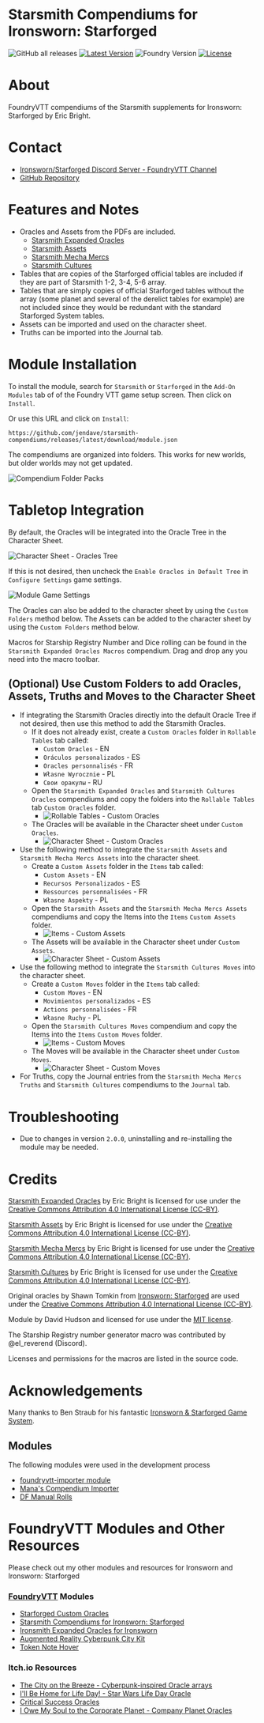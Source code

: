 # Starsmith Compendiums for Ironsworn: Starforged

![GitHub all releases](https://img.shields.io/github/downloads/jendave/starsmith-compendiums/total)
[![Latest Version](https://img.shields.io/github/v/release/jendave/starsmith-compendiums?display_name=tag&sort=semver&label=Latest%20Version)](https://github.com/jendave/starsmith-compendiums/releases/latest)
![Foundry Version](https://img.shields.io/endpoint?url=https://foundryshields.com/version?url=https%3A%2F%2Fraw.githubusercontent.com%2Fjendave%2Fstarsmith-compendiums%2Fmain%2Fmodule.json)
[![License](https://img.shields.io/github/license/jendave/starsmith-compendiums)](LICENSE)

# About
FoundryVTT compendiums of the Starsmith supplements for Ironsworn: Starforged by Eric Bright.

# Contact
* [Ironsworn/Starforged Discord Server - FoundryVTT Channel](https://discord.com/channels/437120373436186625/867434336201605160)
* [GitHub Repository](https://github.com/jendave/starsmith-compendiums)

# Features and Notes
* Oracles and Assets from the PDFs are included.
  * [Starsmith Expanded Oracles](https://www.drivethrurpg.com/product/417619/Starsmith-Expanded-Oracles)
  * [Starsmith Assets](https://preview.drivethrurpg.com/en/product/429227/starsmith-assets)
  * [Starsmith Mecha Mercs](https://preview.drivethrurpg.com/en/product/421157/starsmith-mecha-mercs)
  * [Starsmith Cultures](https://preview.drivethrurpg.com/en/product/436860/starsmith-cultures)
* Tables that are copies of the Starforged official tables are included if they are part of Starsmith 1-2, 3-4, 5-6 array.
* Tables that are simply copies of official Starforged tables without the array (some planet and several of the derelict tables for example) are not included since they would be redundant with the standard Starforged System tables.
* Assets can be imported and used on the character sheet.
* Truths can be imported into the Journal tab.

# Module Installation
To install the module, search for `Starsmith` or `Starforged` in the `Add-On Modules` tab of of the Foundry VTT game setup screen. Then click on `Install`.

Or use this URL and click on `Install`:

```
https://github.com/jendave/starsmith-compendiums/releases/latest/download/module.json
```
The compendiums are organized into folders. This works for new worlds, but older worlds may not get updated.

![Compendium Folder Packs](https://github.com/jendave/starsmith-compendiums/blob/main/docs/compendium-folder-packs.jpg?raw=true)


# Tabletop Integration
By default, the Oracles will be integrated into the Oracle Tree in the Character Sheet.

![Character Sheet - Oracles Tree](https://github.com/jendave/starsmith-compendiums/blob/main/docs/oracle-tree-character-sheet.jpg?raw=true)

If this is not desired, then uncheck the `Enable Oracles in Default Tree` in `Configure Settings` game settings.

![Module Game Settings](https://github.com/jendave/starsmith-compendiums/blob/main/docs/module-game-settings.jpg?raw=true)

The Oracles can also be added to the character sheet by using the `Custom Folders` method below.
The Assets can be added to the character sheet by using the `Custom Folders` method below.

Macros for Starship Registry Number and Dice rolling can be found in the `Starsmith Expanded Oracles Macros` compendium. Drag and drop any you need into the macro toolbar.

## (Optional) Use Custom Folders to add Oracles, Assets, Truths and Moves to the Character Sheet  
* If integrating the Starsmith Oracles directly into the default Oracle Tree if not desired, then use this method to add the Starsmith Oracles.
  * If it does not already exist, create a `Custom Oracles` folder in `Rollable Tables` tab called:
    * `Custom Oracles` - EN
    * `Oráculos personalizados` - ES
    * `Oracles personnalisés` - FR
    * `Własne Wyrocznie` - PL
    * `Свои оракулы` - RU
  * Open the `Starsmith Expanded Oracles` and `Starsmith Cultures Oracles` compendiums and copy the folders into the `Rollable Tables` tab `Custom Oracles` folder.
    * ![Rollable Tables - Custom Oracles](https://github.com/jendave/starsmith-compendiums/blob/main/docs/custom-oracles-rollable-tables.jpg?raw=true)
  * The Oracles will be available in the Character sheet under `Custom Oracles`.
    * ![Character Sheet - Custom Oracles](https://github.com/jendave/starsmith-compendiums/blob/main/docs/custom-oracles-character-sheet.jpg?raw=true)
* Use the following method to integrate the `Starsmith Assets` and `Starsmith Mecha Mercs Assets` into the character sheet.
  * Create a `Custom Assets` folder in the `Items` tab called:
    * `Custom Assets` - EN
    * `Recursos Personalizados` - ES
    * `Ressources personnalisées` - FR
    * `Własne Aspekty` - PL
  * Open the `Starsmith Assets` and the `Starsmith Mecha Mercs Assets` compendiums and copy the Items into the `Items` `Custom Assets` folder.
    * ![Items - Custom Assets](https://github.com/jendave/starsmith-compendiums/blob/main/docs/custom-assets-items.jpg?raw=true)
  * The Assets will be available in the Character sheet under `Custom Assets`.
    * ![Character Sheet - Custom Assets](https://github.com/jendave/starsmith-compendiums/blob/main/docs/custom-assets-character-sheet.jpg?raw=true)
* Use the following method to integrate the `Starsmith Cultures Moves` into the character sheet.
  * Create a `Custom Moves` folder in the `Items` tab called:
    * `Custom Moves` - EN
    * `Movimientos personalizados` - ES
    * `Actions personnalisées` - FR
    * `Własne Ruchy` - PL
  * Open the `Starsmith Cultures Moves` compendium and copy the Items into the `Items` `Custom Moves` folder.
    * ![Items - Custom Moves](https://github.com/jendave/starsmith-compendiums/blob/main/docs/custom-moves-items.jpg?raw=true)
  * The Moves will be available in the Character sheet under `Custom Moves`.
    * ![Character Sheet - Custom Moves](https://github.com/jendave/starsmith-compendiums/blob/main/docs/custom-moves-character-sheet.jpg?raw=true)
* For Truths, copy the Journal entries from the `Starsmith Mecha Mercs Truths` and `Starsmith Cultures` compendiums to the `Journal` tab.

# Troubleshooting
* Due to changes in version `2.0.0`, uninstalling and re-installing the module may be needed.

# Credits
[Starsmith Expanded Oracles](https://www.drivethrurpg.com/product/417619/Starsmith-Expanded-Oracles) by Eric Bright is licensed for use under the [Creative Commons Attribution 4.0 International License (CC-BY)](https://creativecommons.org/licenses/by/4.0/).

[Starsmith Assets](https://preview.drivethrurpg.com/en/product/429227/starsmith-assets) by Eric Bright is licensed for use under the [Creative Commons Attribution 4.0 International License (CC-BY)](https://creativecommons.org/licenses/by/4.0/).

[Starsmith Mecha Mercs](https://preview.drivethrurpg.com/en/product/421157/starsmith-mecha-mercs) by Eric Bright is licensed for use under the [Creative Commons Attribution 4.0 International License (CC-BY)](https://creativecommons.org/licenses/by/4.0/).

[Starsmith Cultures](https://preview.drivethrurpg.com/en/product/436860/starsmith-cultures) by Eric Bright is licensed for use under the [Creative Commons Attribution 4.0 International License (CC-BY)](https://creativecommons.org/licenses/by/4.0/).

Original oracles by Shawn Tomkin from [Ironsworn: Starforged](https://preview.drivethrurpg.com/en/product/391653/ironsworn-starforged) are used under the [Creative Commons Attribution 4.0 International License (CC-BY)](https://creativecommons.org/licenses/by/4.0/).

Module by David Hudson and licensed for use under the [MIT license](https://opensource.org/license/mit/).

The Starship Registry number generator macro was contributed by @el_reverend (Discord).

Licenses and permissions for the macros are listed in the source code.

# Acknowledgements
Many thanks to Ben Straub for his fantastic [Ironsworn & Starforged Game System](https://foundryvtt.com/packages/foundry-ironsworn).

## Modules
The following modules were used in the development process
* [foundryvtt-importer module](https://github.com/EthanJWright/foundryvtt-importer)
* [Mana's Compendium Importer](https://gitlab.com/mkahvi/fvtt-compendium-importer)
* [DF Manual Rolls](https://foundryvtt.com/packages/df-manual-rolls)

# FoundryVTT Modules and Other Resources
Please check out my other modules and resources for Ironsworn and Ironsworn: Starforged

### [FoundryVTT](https://foundryvtt.com/) Modules
*   [Starforged Custom Oracles](https://foundryvtt.com/packages/starforged-custom-oracles)
*   [Starsmith Compendiums for Ironsworn: Starforged](https://foundryvtt.com/packages/starsmith-expanded-oracles)
*   [Ironsmith Expanded Oracles for Ironsworn](https://foundryvtt.com/packages/ironsmith-expanded-oracles)
*   [Augmented Reality Cyberpunk City Kit](https://foundryvtt.com/packages/augmented-reality-foundry)
*   [Token Note Hover](https://github.com/jendave/token-note-hover)

### Itch.io Resources
*   [The City on the Breeze - Cyberpunk-inspired Oracle arrays](https://jendave.itch.io/the-city-on-the-breeze)
*   [I'll Be Home for Life Day! - Star Wars Life Day Oracle](https://jendave.itch.io/ill-be-home-for-life-day)
*   [Critical Success Oracles](https://jendave.itch.io/critical-success-oracles)
*   [I Owe My Soul to the Corporate Planet - Company Planet Oracles](https://jendave.itch.io/i-owe-my-soul-to-the-corporate-planet)
